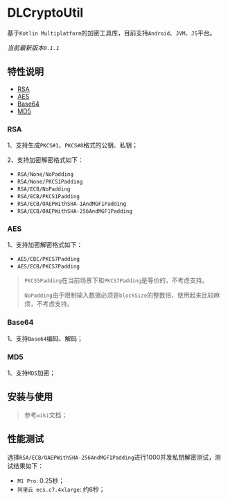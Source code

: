 # DLCryptoUtil
基于`Kotlin Multiplatform`的加密工具库，目前支持`Android`、`JVM`、`JS`平台。

*当前最新版本`0.1.1`*

## 特性说明

 - [RSA](#RSA)
 - [AES](#AES)
 - [Base64](#Base64)
 - [MD5](#MD5)


### RSA
1、支持生成`PKCS#1`、`PKCS#8`格式的公钥、私钥；

2、支持加密解密格式如下：
- `RSA/None/NoPadding`
- `RSA/None/PKCS1Padding`
- `RSA/ECB/NoPadding`
- `RSA/ECB/PKCS1Padding`
- `RSA/ECB/OAEPWithSHA-1AndMGF1Padding`
- `RSA/ECB/OAEPWithSHA-256AndMGF1Padding`

### AES
1、支持加密解密格式如下：
- `AES/CBC/PKCS7Padding`
- `AES/ECB/PKCS7Padding`

> `PKCS5Padding`在当前场景下和`PKCS7Padding`是等价的，不考虑支持。
> 
> `NoPadding`由于限制输入数据必须是`blockSize`的整数倍，使用起来比较麻烦，不考虑支持。

### Base64
1、支持`Base64`编码、解码；

### MD5
1、支持`MD5`加密；

## 安装与使用
> 参考`wiki`文档；

## 性能测试
选择`RSA/ECB/OAEPWithSHA-256AndMGF1Padding`进行1000并发私钥解密测试，测试结果如下：
- `M1 Pro`: 0.25秒；
- `阿里云 ecs.c7.4xlarge`: 约6秒；